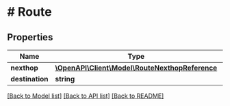 # # Route

## Properties

Name | Type | Description | Notes
------------ | ------------- | ------------- | -------------
**nexthop** | [**\OpenAPI\Client\Model\RouteNexthopReference**](RouteNexthopReference.md) |  |
**destination** | **string** |  |

[[Back to Model list]](../../README.md#models) [[Back to API list]](../../README.md#endpoints) [[Back to README]](../../README.md)
